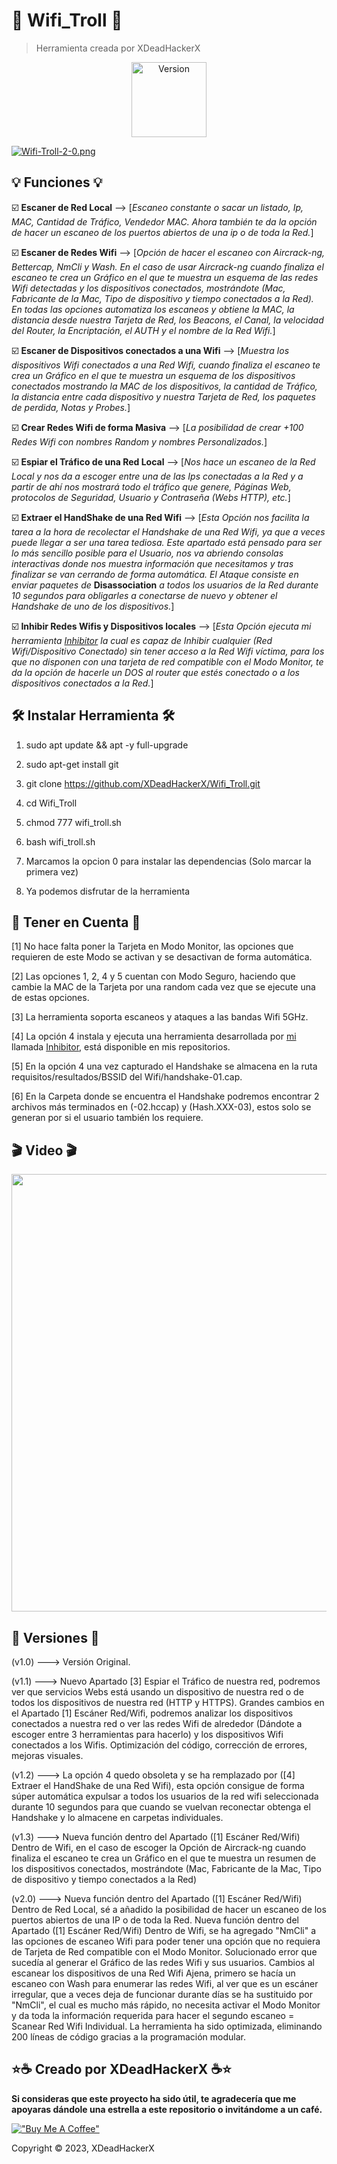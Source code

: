 # 🧨 Wifi_Troll 🧨

> Herramienta creada por XDeadHackerX

<p align="center"><img width="120px" alt="Version" src="https://img.shields.io/badge/version-2.0-red.svg?style=for-the-badge"/></p>

[![Wifi-Troll-2-0.png](https://i.postimg.cc/9FdJh54H/Wifi-Troll-2-0.png)](https://postimg.cc/D8zqrNdx)

## 💡 Funciones 💡

:ballot_box_with_check: **Escaner de Red Local** --> [*Escaneo constante o sacar un listado, Ip, MAC, Cantidad de Tráfico, Vendedor MAC. Ahora también te da la opción de hacer un escaneo de los puertos abiertos de una ip o de toda la Red.*]

:ballot_box_with_check: **Escaner de Redes Wifi** --> [*Opción de hacer el escaneo con Aircrack-ng, Bettercap, NmCli y Wash. En el caso de usar Aircrack-ng cuando finaliza el escaneo te crea un Gráfico en el que te muestra un esquema de las redes Wifi detectadas y los dispositivos conectados, mostrándote (Mac, Fabricante de la Mac, Tipo de dispositivo y tiempo conectados a la Red). En todas las opciones automatiza los escaneos y obtiene la MAC, la distancia desde nuestra Tarjeta de Red, los Beacons, el Canal, la velocidad del Router, la Encriptación, el AUTH y el nombre de la Red Wifi.*]

:ballot_box_with_check: **Escaner de Dispositivos conectados a una Wifi** --> [*Muestra los dispositivos Wifi conectados a una Red Wifi, cuando finaliza el escaneo te crea un Gráfico en el que te muestra un esquema de los dispositivos conectados mostrando la MAC de los dispositivos, la cantidad de Tráfico, la distancia entre cada dispositivo y nuestra Tarjeta de Red, los paquetes de perdida, Notas y Probes.*]

:ballot_box_with_check: **Crear Redes Wifi de forma Masiva** --> [*La posibilidad de crear +100 Redes Wifi con nombres Random y nombres Personalizados.*]

:ballot_box_with_check: **Espiar el Tráfico de una Red Local** --> [*Nos hace un escaneo de la Red Local y nos da a escoger entre una de las Ips conectadas a la Red y a partir de ahí nos mostrará todo el tráfico que genere, Páginas Web, protocolos de Seguridad, Usuario y Contraseña (Webs HTTP), etc.*]

:ballot_box_with_check: **Extraer el HandShake de una Red Wifi** --> [*Esta Opción nos facilita la tarea a la hora de recolectar el Handshake de una Red Wifi, ya que a veces puede llegar a ser una tarea tediosa. Este apartado está pensado para ser lo más sencillo posible para el Usuario, nos va abriendo consolas interactivas donde nos muestra información que necesitamos y tras finalizar se van cerrando de forma automática. El Ataque consiste en enviar paquetes de* **Disassociation** *a todos los usuarios de la Red durante 10 segundos para obligarles a conectarse de nuevo y obtener el Handshake de uno de los dispositivos.*]

:ballot_box_with_check: **Inhibir Redes Wifis y Dispositivos locales** --> [*Esta Opción ejecuta mi herramienta [Inhibitor](https://github.com/XDeadHackerX/Inhibitor) la cual es capaz de Inhibir cualquier (Red Wifi/Dispositivo Conectado) sin tener acceso a la Red Wifi víctima, para los que no disponen con una tarjeta de red compatible con el Modo Monitor, te da la opción de hacerle un DOS al router que estés conectado o a los dispositivos conectados a la Red.*]


## 🛠 Instalar Herramienta 🛠

1) sudo apt update && apt -y full-upgrade

2) sudo apt-get install git

3) git clone https://github.com/XDeadHackerX/Wifi_Troll.git

4) cd Wifi_Troll

5) chmod 777 wifi_troll.sh

6) bash wifi_troll.sh

7) Marcamos la opcion 0 para instalar las dependencias (Solo marcar la primera vez)

8) Ya podemos disfrutar de la herramienta

## 🎲 Tener en Cuenta 🎲

[1] No hace falta poner la Tarjeta en Modo Monitor, las opciones que requieren de este Modo se activan y se desactivan de forma automática.

[2] Las opciones 1, 2, 4 y 5 cuentan con Modo Seguro, haciendo que cambie la MAC de la Tarjeta por una random cada vez que se ejecute una de estas opciones.

[3] La herramienta soporta escaneos y ataques a las bandas Wifi 5GHz.

[4] La opción 4 instala y ejecuta una herramienta desarrollada por [mi](https://github.com/XDeadHackerX) llamada [Inhibitor](https://github.com/XDeadHackerX/Inhibitor), está disponible en mis repositorios.

[5] En la opción 4 una vez capturado el Handshake se almacena en la ruta requisitos/resultados/BSSID del Wifi/handshake-01.cap.

[6] En la Carpeta donde se encuentra el Handshake podremos encontrar 2 archivos más terminados en (-02.hccap) y (Hash.XXX-03), estos solo se generan por si el usuario también los requiere.

## 🎬 Video 🎬

<p align="center"><img src="https://vimeo.com/815234454" width="700px" /></a><p>

## 🔎 Versiones 🔎

(v1.0) --->   Versión Original.

(v1.1) --->   Nuevo Apartado [3] Espiar el Tráfico de nuestra red, podremos ver que servicios Webs está usando un dispositivo de nuestra red o de todos los dispositivos de nuestra red (HTTP y HTTPS). Grandes cambios en el Apartado [1] Escáner Red/Wifi, podremos analizar los dispositivos conectados a nuestra red o ver las redes Wifi de alrededor (Dándote a escoger entre 3 herramientas para hacerlo) y los dispositivos Wifi conectados a los Wifis. Optimización del código, corrección de errores, mejoras visuales.

(v1.2) --->   La opción 4 quedo obsoleta y se ha remplazado por ([4] Extraer el HandShake de una Red Wifi), esta opción consigue de forma súper automática expulsar a todos los usuarios de la red wifi seleccionada durante 10 segundos para que cuando se vuelvan reconectar obtenga el Handshake y lo almacene en carpetas individuales.

(v1.3) --->   Nueva función dentro del Apartado ([1] Escáner Red/Wifi) Dentro de Wifi, en el caso de escoger la Opción de Aircrack-ng cuando finaliza el escaneo te crea un Gráfico en el que te muestra un resumen de los dispositivos conectados, mostrándote (Mac, Fabricante de la Mac, Tipo de dispositivo y tiempo conectados a la Red)

(v2.0) --->   Nueva función dentro del Apartado ([1] Escáner Red/Wifi) Dentro de Red Local, sé a añadido la posibilidad de hacer un escaneo de los puertos abiertos de una IP o de toda la Red. Nueva función dentro del Apartado ([1] Escáner Red/Wifi) Dentro de Wifi, se ha agregado "NmCli" a las opciones de escaneo Wifi para poder tener una opción que no requiera de Tarjeta de Red compatible con el Modo Monitor. Solucionado error que sucedía al generar el Gráfico de las redes Wifi y sus usuarios. Cambios al escanear los dispositivos de una Red Wifi Ajena, primero se hacía un escaneo con Wash para enumerar las redes Wifi, al ver que es un escáner irregular, que a veces deja de funcionar durante días se ha sustituido por "NmCli", el cual es mucho más rápido, no necesita activar el Modo Monitor y da toda la información requerida para hacer el segundo escaneo = Scanear Red Wifi Individual. La herramienta ha sido optimizada, eliminando 200 líneas de código gracias a la programación modular.

## ⭐☕ Creado por XDeadHackerX ☕⭐

**Si consideras que este proyecto ha sido útil, te agradecería que me apoyaras dándole una estrella a este repositorio o invitándome a un café.**

[!["Buy Me A Coffee"](https://www.buymeacoffee.com/assets/img/custom_images/orange_img.png)](https://www.buymeacoffee.com/XDeadHackerX)

Copyright © 2023, XDeadHackerX
